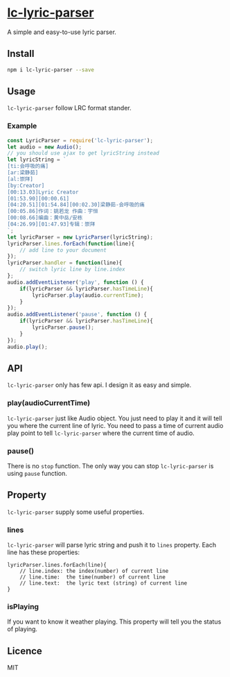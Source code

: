# [lc-lyric-parser](https://lazycoffee.github.io/lc-lyric-parser)
A simple and easy-to-use lyric parser.

## Install

```bash
npm i lc-lyric-parser --save
```

## Usage
```lc-lyric-parser``` follow LRC format stander.
### Example
```javascript
const LyricParser = require('lc-lyric-parser');
let audio = new Audio();
// you should use ajax to get lyricString instead
let lyricString = `
[ti:会呼吸的痛]
[ar:梁静茹]
[al:崇拜]
[by:Creator]
[00:13.03]Lyric Creator
[01:53.90][00:00.61]
[04:20.51][01:54.84][00:02.30]梁静茹-会呼吸的痛
[00:05.86]作词：姚若龙 作曲：宇恒
[00:08.66]编曲：黄中岳/安栋
[04:26.99][01:47.93]专辑：崇拜
`;
let lyricParser = new LyricParser(lyricString);
lyricParser.lines.forEach(function(line){
    // add line to your document
});
lyricParser.handler = function(line){
    // switch lyric line by line.index
};
audio.addEventListener('play', function () {
    if(lyricParser && lyricParser.hasTimeLine){
        lyricParser.play(audio.currentTime);
    }
});
audio.addEventListener('pause', function () {
    if(lyricParser && lyricParser.hasTimeLine){
        lyricParser.pause();
    }
});
audio.play();
```
## API
```lc-lyric-parser``` only has few api. I design it as easy and simple.

### play(audioCurrentTime)
```lc-lyric-parser``` just like Audio object. You just need to play it and it will tell you where the current line of lyric. You need to pass a time of current audio play point to tell ```lc-lyric-parser``` where the current time of audio.

### pause()
There is no ```stop``` function. The only way you can stop ```lc-lyric-parser``` is using ```pause``` function.

## Property
```lc-lyric-parser``` supply some useful properties.

### lines
```lc-lyric-parser``` will parse lyric string and push it to ```lines``` property. Each line has these properties:

```
lyricParser.lines.forEach(line){
    // line.index: the index(number) of current line
    // line.time:  the time(number) of current line
    // line.text:  the lyric text (string) of current line
}
```
### isPlaying
If you want to know it weather playing. This property will tell you the status of playing.

## Licence
MIT
